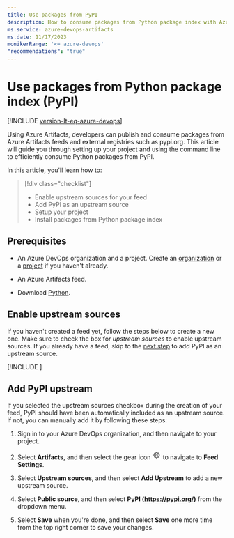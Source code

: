 ```yaml
---
title: Use packages from PyPI
description: How to consume packages from Python package index with Azure Artifacts
ms.service: azure-devops-artifacts
ms.date: 11/17/2023
monikerRange: '<= azure-devops'
"recommendations": "true"
---
```


# Use packages from Python package index (PyPI)

[!INCLUDE [version-lt-eq-azure-devops](../../includes/version-lt-eq-azure-devops.md)]

Using Azure Artifacts, developers can publish and consume packages from Azure Artifacts feeds and external registries such as pypi.org. This article will guide you through setting up your project and using the command line to efficiently consume Python packages from PyPI. 

In this article, you'll learn how to:

> [!div class="checklist"]    
> * Enable upstream sources for your feed 
> * Add PyPI as an upstream source 
> * Setup your project
> * Install packages from Python package index 

## Prerequisites

- An Azure DevOps organization and a project. Create an [organization](../../organizations/accounts/create-organization.md) or a [project](../../organizations/projects/create-project.md#create-a-project) if you haven't already.

- An Azure Artifacts feed.

- Download [Python](https://www.python.org/downloads/).

## Enable upstream sources

If you haven't created a feed yet, follow the steps below to create a new one. Make sure to check the box for *upstream sources* to enable upstream sources. If you already have a feed, skip to the [next step](#add-pypi-upstream) to add PyPI as an upstream source.

[!INCLUDE [](../includes/create-feed.md)]

## Add PyPI upstream

If you selected the upstream sources checkbox during the creation of your feed, PyPI should have been automatically included as an upstream source. If not, you can manually add it by following these steps:

1. Sign in to your Azure DevOps organization, and then navigate to your project.

1. Select **Artifacts**, and then select the gear icon ![gear icon](../../media/icons/gear-icon.png) to navigate to **Feed Settings**.

1. Select **Upstream sources**, and then select **Add Upstream** to add a new upstream source.

1. Select **Public source**, and then select **PyPI (https://pypi.org/)** from the dropdown menu.

1. Select **Save** when you're done, and then select **Save** one more time from the top right corner to save your changes.

